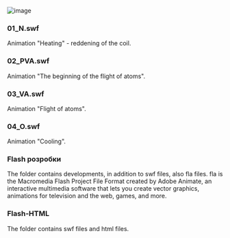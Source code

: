 ![image](https://github.com/user-attachments/assets/d73e2d40-79a9-4757-bd84-8cdd2737de0b)

### 01_N.swf
Animation "Heating" - reddening of the coil.

### 02_PVA.swf
Animation "The beginning of the flight of atoms".

### 03_VA.swf
Animation "Flight of atoms".

### 04_O.swf
Animation "Cooling".

### Flash розробки
The folder contains developments, in addition to swf files, also fla files.
fla is the Macromedia Flash Project File Format created by Adobe Animate, an interactive multimedia software that lets you create vector graphics, animations for television and the web, games, and more.

### Flash-HTML
The folder contains swf files and html files.
